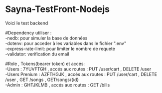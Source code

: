 # Sayna-TestFront-Nodejs
Voici le test backend

#Dependency utiliser :<br/>
    -nedb: pour simuler la base de données<br/>
    -dotenv: pour acceder à les variables dans le fichier ".env"<br/>
    -express-rate-limit: pour limiter le nombre de requete<br/>
    -validator: verification du email<br/>

#Role , Tokens(bearer token) et accés:<br/>
    -Users : 7YUVFTGH , accés aux routes : PUT  /user/cart , DELETE  /user<br/>
    -Users Prenium : AZFTHGJK , accés aux routes :  PUT  /user/cart , DELETE  /user , GET  /songs , GET/songs/{id}<br/>
    -Admin : GHTJKLMB , accés aux routes : GET /bills<br/>

